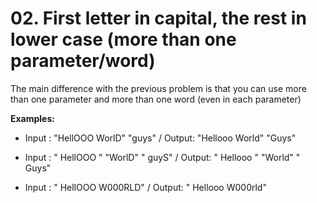 # 02. First letter in capital, the rest in lower case (more than one parameter/word)

The main difference with the previous problem is that you can use more than one parameter and more than one word (even in each parameter)

**Examples:**

- Input : "HellOOO WorlD" "guys" / Output: "Hellooo World" "Guys"

- Input : " HellOOO " "WorlD" " guyS" / Output: " Hellooo " "World" " Guys"

- Input : " HellOOO  W000RLD" / Output: " Hellooo  W000rld"